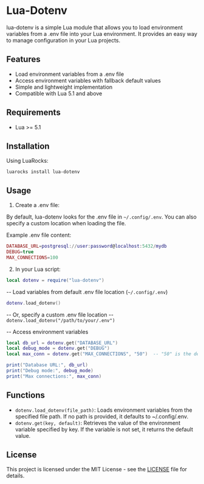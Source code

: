 # Lua-Dotenv

lua-dotenv is a simple Lua module that allows you to load environment variables from a .env file into your Lua environment. It provides an easy way to manage configuration in your Lua projects.

## Features

- Load environment variables from a .env file
- Access environment variables with fallback default values
- Simple and lightweight implementation
- Compatible with Lua 5.1 and above

## Requirements

- Lua >= 5.1

## Installation

Using LuaRocks:

```luarocks install lua-dotenv```

## Usage

1. Create a .env file:

By default, lua-dotenv looks for the .env file in `~/.config/.env`. You can also specify a custom location when loading the file.

Example .env file content:

```lua
DATABASE_URL=postgresql://user:password@localhost:5432/mydb
DEBUG=true
MAX_CONNECTIONS=100
```

2. In your Lua script:

```lua
local dotenv = require("lua-dotenv")
```

-- Load variables from default .env file location (`~/.config/.env`)
```lua
dotenv.load_dotenv()
```

-- Or, specify a custom .env file location
-- `dotenv.load_dotenv("/path/to/your/.env")`

-- Access environment variables
```lua
local db_url = dotenv.get("DATABASE_URL")
local debug_mode = dotenv.get("DEBUG")
local max_conn = dotenv.get("MAX_CONNECTIONS", "50")  -- "50" is the default value

print("Database URL:", db_url)
print("Debug mode:", debug_mode)
print("Max connections:", max_conn)
```

## Functions

- `dotenv.load_dotenv(file_path)`: Loads environment variables from the specified file path. If no path is provided, it defaults to ~/.config/.env.
- `dotenv.get(key, default)`: Retrieves the value of the environment variable specified by key. If the variable is not set, it returns the default value.

## License

This project is licensed under the MIT License - see the [LICENSE](LICENSE) file for details.
